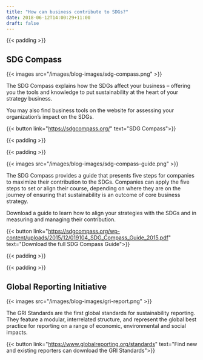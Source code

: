 ```yaml
---
title: "How can business contribute to SDGs?"
date: 2018-06-12T14:00:29+11:00
draft: false
---
```


{{< padding >}}

**SDG Compass**
---

{{< images src="/images/blog-images/sdg-compass.png" >}}

The SDG Compass explains how the SDGs affect your business – offering you the tools and knowledge to put sustainability at the heart of your strategy business.

You may also find business tools on the website for assessing your organization’s impact on the SDGs.

{{< button link="https://sdgcompass.org/" text="SDG Compass">}}

{{< padding >}}

{{< padding >}}

{{< images src="/images/blog-images/sdg-compass-guide.png" >}}

The SDG Compass provides a guide that presents five steps for companies to maximize their contribution to the SDGs. Companies can apply the five steps to set or align their course, depending on where they are on the journey of ensuring that sustainability is an outcome of core business strategy.

Download a guide to learn how to align your strategies with the SDGs and in measuring and managing their contribution.

{{< button link="https://sdgcompass.org/wp-content/uploads/2015/12/019104_SDG_Compass_Guide_2015.pdf" text="Download the full SDG Compass Guide">}}

{{< padding >}}

{{< padding >}}

**Global Reporting Initiative**
---

{{< images src="/images/blog-images/gri-report.png" >}}

The GRI Standards are the first global standards for sustainability reporting. They feature a modular, interrelated structure, and represent the global best practice for reporting on a range of economic, environmental and social impacts.

{{< button link="https://www.globalreporting.org/standards" text="Find new and existing reporters can download the GRI Standards">}}
